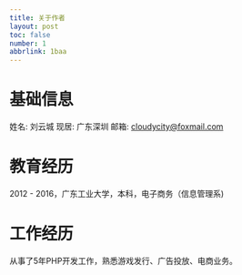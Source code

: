 ```yaml
---
title: 关于作者
layout: post
toc: false
number: 1
abbrlink: 1baa
---
```


# 基础信息

姓名: 刘云城
现居: 广东深圳
邮箱: cloudycity@foxmail.com

# 教育经历

2012 - 2016，广东工业大学，本科，电子商务（信息管理系)

# 工作经历

从事了5年PHP开发工作，熟悉游戏发行、广告投放、电商业务。
